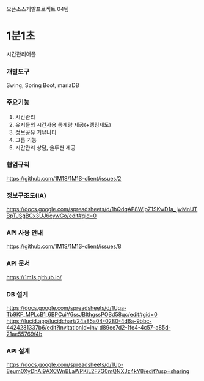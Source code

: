 오픈소스개발프로젝트 04팀

# 1분1초
시간관리어플
### 개발도구
Swing, Spring Boot, mariaDB
### 주요기능
1. 시간관리
2. 유저들의 시간사용 통계량 제공(+랭킹제도)
3. 정보공유 커뮤니티
4. 그룹 기능
5. 시간관리 상담, 솔루션 제공
### 협업규칙
https://github.com/1M1S/1M1S-client/issues/2
### 정보구조도(IA)
https://docs.google.com/spreadsheets/d/1hQdqAP8WipZ1SKwD1a_jwMnUTBpTJSgBCx3UJ6cywGo/edit#gid=0
### API 사용 안내
https://github.com/1M1S/1M1S-client/issues/8
### API 문서
https://1m1s.github.io/
### DB 설계
https://docs.google.com/spreadsheets/d/1Uga-Tb9KF_MPLcB1_6BPCuiY6ssJBIthgssPOSd58qc/edit#gid=0
https://lucid.app/lucidchart/24a85a04-0280-4d6a-9bbc-4424281337b6/edit?invitationId=inv_d89ee7d2-1fe4-4c57-a85d-21ae55769f4b
### API 설계
https://docs.google.com/spreadsheets/d/1Up-8eum0XyDhAi9AXCWnBLaWPKiL2F7G0mQNXJz4kY8/edit?usp=sharing
